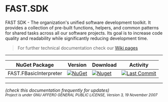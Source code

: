 # FAST.SDK
FAST SDK - The organization's unified software development toolkit. It provides a collection of pre-built functions, helpers, and common patterns for shared tasks across all our software projects. Its goal is to increase code quality and readability while significantly reducing development time.

> For further technical documentation check our [Wiki pages](https://github.com/aafent/FAST.MinimalSDK/wiki)


----

| NuGet Package | Version | Download | Activity |
| --- | --- | --- | --- |
| FAST.FBasicInterpreter | [![NuGet](https://img.shields.io/nuget/v/FAST.MinimalSDK.svg)](https://www.nuget.org/packages/FAST.MinimalSDK) | [![Nuget](https://img.shields.io/nuget/dt/FAST.MinimalSDK.svg)](https://www.nuget.org/packages/FAST.MinimalSDK) | [![Last Commit](https://img.shields.io/github/last-commit/aafent/FAST.SDK)](https://github.com/aafent/FAST.SDK/commits/main) |

------------

*(check this documentation frequently for updates)*<br>
<sup>
*Project is under GNU AFFERO GENERAL PUBLIC LICENSE, Version 3, 19 November 2007*<br>
</sup>



